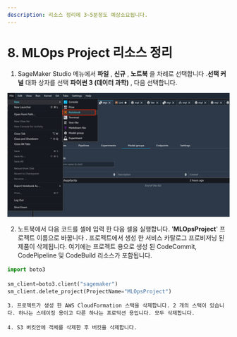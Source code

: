 ```yaml
---
description: 리소스 정리에 3~5분정도 예상소요됩니다.
---
```


# 8. MLOps Project 리소스 정리

1. SageMaker Studio 메뉴에서 **파일** , **신규** , **노트북** 을 차례로 선택합니다 .**선택 커널** 대화 상자를 선택 **파이썬 3 \(데이터 과학\)** , 다음 선택합니다.

![](.gitbook/assets/screen-shot-2021-04-02-at-11.14.00-am.png)

   2. 노트북에서 다음 코드를 셀에 입력 한 다음 셀을 실행합니다. '**MLOpsProject**' 프로젝트 이름으로 바꿉니다 . 프로젝트에서 생성 한 서비스 카탈로그 프로비저닝 된 제품이 삭제됩니다. 여기에는 프로젝트 용으로 생성 된 CodeCommit, CodePipeline 및 CodeBuild 리소스가 포함됩니다.

```python
import boto3

sm_client=boto3.client("sagemaker")
sm_client.delete_project(ProjectName="MLOpsProject")
```

    3. 프로젝트가 생성 한 AWS CloudFormation 스택을 삭제합니다. 2 개의 스택이 있습니다. 하나는 스테이징 용이고 다른 하나는 프로덕션 용입니다. 모두 삭제합니다.

    4. S3 버킷안에 객체를 삭제한 후 버킷을 삭제합니다.

